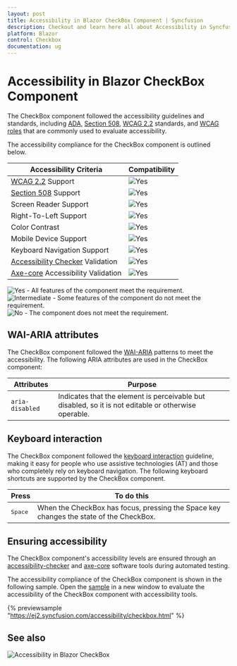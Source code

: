 ```yaml
---
layout: post
title: Accessibility in Blazor CheckBox Component | Syncfusion
description: Checkout and learn here all about Accessibility in Syncfusion Blazor CheckBox component and much more.
platform: Blazor
control: Checkbox
documentation: ug
---
```


# Accessibility in Blazor CheckBox Component

The CheckBox component followed the accessibility guidelines and standards, including [ADA](https://www.ada.gov/), [Section 508](https://www.section508.gov/), [WCAG 2.2](https://www.w3.org/TR/WCAG22/) standards, and [WCAG roles](https://www.w3.org/TR/wai-aria/#roles) that are commonly used to evaluate accessibility.

The accessibility compliance for the CheckBox component is outlined below.

| Accessibility Criteria | Compatibility |
| -- | -- |
| [WCAG 2.2](https://www.w3.org/TR/WCAG22/) Support | <img src="https://cdn.syncfusion.com/content/images/landing-page/yes.png" alt="Yes"> |
| [Section 508](https://www.section508.gov/) Support | <img src="https://cdn.syncfusion.com/content/images/landing-page/yes.png" alt="Yes"> |
| Screen Reader Support | <img src="https://cdn.syncfusion.com/content/images/landing-page/yes.png" alt="Yes"> |
| Right-To-Left Support | <img src="https://cdn.syncfusion.com/content/images/landing-page/yes.png" alt="Yes"> |
| Color Contrast | <img src="https://cdn.syncfusion.com/content/images/landing-page/yes.png" alt="Yes"> |
| Mobile Device Support | <img src="https://cdn.syncfusion.com/content/images/landing-page/yes.png" alt="Yes"> |
| Keyboard Navigation Support | <img src="https://cdn.syncfusion.com/content/images/landing-page/yes.png" alt="Yes"> |
| [Accessibility Checker](https://www.npmjs.com/package/accessibility-checker) Validation | <img src="https://cdn.syncfusion.com/content/images/landing-page/yes.png" alt="Yes"> |
| [Axe-core](https://www.npmjs.com/package/axe-core) Accessibility Validation | <img src="https://cdn.syncfusion.com/content/images/landing-page/yes.png" alt="Yes"> |

<style>
    .post .post-content img {
        display: inline-block;
        margin: 0.5em 0;
    }
</style>
<div><img src="https://cdn.syncfusion.com/content/images/landing-page/yes.png" alt="Yes"> - All features of the component meet the requirement.</div>

<div><img src="https://cdn.syncfusion.com/content/images/landing-page/intermediate.png" alt="Intermediate"> - Some features of the component do not meet the requirement.</div>

<div><img src="https://cdn.syncfusion.com/content/images/landing-page/no.png" alt="No"> - The component does not meet the requirement.</div>

## WAI-ARIA attributes

The CheckBox component followed the [WAI-ARIA](https://www.w3.org/WAI/ARIA/apg/patterns/checkbox/) patterns to meet the accessibility. The following ARIA attributes are used in the CheckBox component:

| Attributes | Purpose |
| --- | --- |
| `aria-disabled` | Indicates that the element is perceivable but disabled, so it is not editable or otherwise operable. |

## Keyboard interaction

The CheckBox component followed the [keyboard interaction](https://www.w3.org/WAI/ARIA/apg/patterns/checkbox/#keyboardinteraction) guideline, making it easy for people who use assistive technologies (AT) and those who completely rely on keyboard navigation. The following keyboard shortcuts are supported by the CheckBox component.

| **Press** | **To do this** |
| --- | --- |
| <kbd>Space</kbd> | When the CheckBox has focus, pressing the Space key changes the state of the CheckBox. |

## Ensuring accessibility

The CheckBox component's accessibility levels are ensured through an [accessibility-checker](https://www.npmjs.com/package/accessibility-checker) and [axe-core](https://www.npmjs.com/package/axe-core) software tools during automated testing.

The accessibility compliance of the CheckBox component is shown in the following sample. Open the [sample](https://ej2.syncfusion.com/accessibility/checkbox.html) in a new window to evaluate the accessibility of the CheckBox component with accessibility tools.

{% previewsample "https://ej2.syncfusion.com/accessibility/checkbox.html" %}

## See also

![Accessibility in Blazor CheckBox](./images/blazor-checkbox-accessibility.png)